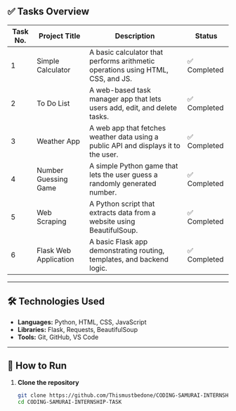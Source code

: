 

## ✅ Tasks Overview

| Task No. | Project Title              | Description                                                         | Status       |
|----------|----------------------------|---------------------------------------------------------------------|--------------|
| 1        | Simple Calculator           | A basic calculator that performs arithmetic operations using HTML, CSS, and JS. | ✅ Completed |
| 2        | To Do List                  | A web-based task manager app that lets users add, edit, and delete tasks. | ✅ Completed |
| 3        | Weather App                 | A web app that fetches weather data using a public API and displays it to the user. | ✅ Completed |
| 4        | Number Guessing Game        | A simple Python game that lets the user guess a randomly generated number. | ✅ Completed |
| 5        | Web Scraping                | A Python script that extracts data from a website using BeautifulSoup. | ✅ Completed |
| 6        | Flask Web Application       | A basic Flask app demonstrating routing, templates, and backend logic. | ✅ Completed |

---

## 🛠️ Technologies Used

- **Languages:** Python, HTML, CSS, JavaScript
- **Libraries:** Flask, Requests, BeautifulSoup
- **Tools:** Git, GitHub, VS Code

---

## 🚀 How to Run

1. **Clone the repository**
   ```bash
   git clone https://github.com/Thismustbedone/CODING-SAMURAI-INTERNSHIP-TASK.git
   cd CODING-SAMURAI-INTERNSHIP-TASK
